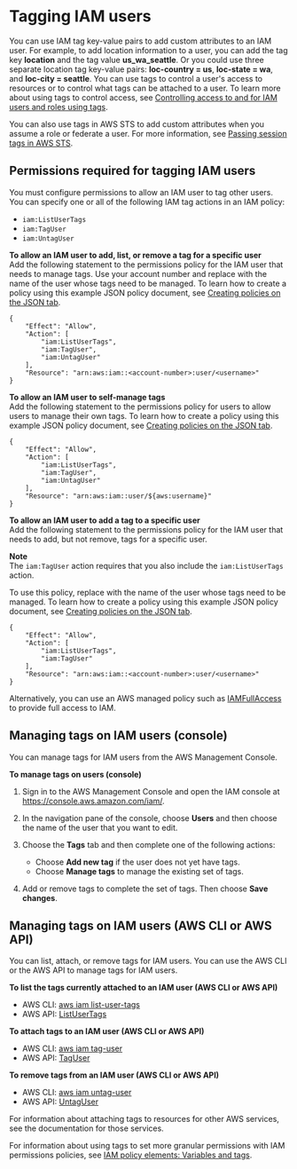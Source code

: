 # Tagging IAM users<a name="id_tags_users"></a>

You can use IAM tag key\-value pairs to add custom attributes to an IAM user\. For example, to add location information to a user, you can add the tag key **location** and the tag value **us\_wa\_seattle**\. Or you could use three separate location tag key\-value pairs: **loc\-country = us**, **loc\-state = wa**, and **loc\-city = seattle**\. You can use tags to control a user's access to resources or to control what tags can be attached to a user\. To learn more about using tags to control access, see [Controlling access to and for IAM users and roles using tags](access_iam-tags.md)\.

You can also use tags in AWS STS to add custom attributes when you assume a role or federate a user\. For more information, see [Passing session tags in AWS STS](id_session-tags.md)\.

## Permissions required for tagging IAM users<a name="id_tags_users_permissions"></a>

You must configure permissions to allow an IAM user to tag other users\. You can specify one or all of the following IAM tag actions in an IAM policy:
+ `iam:ListUserTags`
+ `iam:TagUser`
+ `iam:UntagUser`

**To allow an IAM user to add, list, or remove a tag for a specific user**  
Add the following statement to the permissions policy for the IAM user that needs to manage tags\. Use your account number and replace *<username>* with the name of the user whose tags need to be managed\. To learn how to create a policy using this example JSON policy document, see [Creating policies on the JSON tab](access_policies_create-console.md#access_policies_create-json-editor)\.

```
{
    "Effect": "Allow",
    "Action": [
        "iam:ListUserTags",
        "iam:TagUser",
        "iam:UntagUser"
    ],
    "Resource": "arn:aws:iam::<account-number>:user/<username>"
}
```

**To allow an IAM user to self\-manage tags**  
Add the following statement to the permissions policy for users to allow users to manage their own tags\. To learn how to create a policy using this example JSON policy document, see [Creating policies on the JSON tab](access_policies_create-console.md#access_policies_create-json-editor)\.

```
{
    "Effect": "Allow",
    "Action": [
        "iam:ListUserTags",
        "iam:TagUser",
        "iam:UntagUser"
    ],
    "Resource": "arn:aws:iam::user/${aws:username}"
}
```

**To allow an IAM user to add a tag to a specific user**  
Add the following statement to the permissions policy for the IAM user that needs to add, but not remove, tags for a specific user\.

**Note**  
The `iam:TagUser` action requires that you also include the `iam:ListUserTags` action\.

To use this policy, replace *<username>* with the name of the user whose tags need to be managed\. To learn how to create a policy using this example JSON policy document, see [Creating policies on the JSON tab](access_policies_create-console.md#access_policies_create-json-editor)\.

```
{
    "Effect": "Allow",
    "Action": [
        "iam:ListUserTags",
        "iam:TagUser"
    ],
    "Resource": "arn:aws:iam::<account-number>:user/<username>"
}
```

Alternatively, you can use an AWS managed policy such as [IAMFullAccess](https://console.aws.amazon.com/iam/home#policies/arn:aws:iam::aws:policy/IAMFullAccess) to provide full access to IAM\.

## Managing tags on IAM users \(console\)<a name="id_tags_users_procs-console"></a>

You can manage tags for IAM users from the AWS Management Console\.

**To manage tags on users \(console\)**

1. Sign in to the AWS Management Console and open the IAM console at [https://console\.aws\.amazon\.com/iam/](https://console.aws.amazon.com/iam/)\.

1. In the navigation pane of the console, choose **Users** and then choose the name of the user that you want to edit\.

1. Choose the **Tags** tab and then complete one of the following actions:
   + Choose **Add new tag** if the user does not yet have tags\.
   + Choose **Manage tags** to manage the existing set of tags\.

1. Add or remove tags to complete the set of tags\. Then choose **Save changes**\.

## Managing tags on IAM users \(AWS CLI or AWS API\)<a name="id_tags_users_procs-cli-api"></a>

You can list, attach, or remove tags for IAM users\. You can use the AWS CLI or the AWS API to manage tags for IAM users\.

**To list the tags currently attached to an IAM user \(AWS CLI or AWS API\)**
+ AWS CLI: [aws iam list\-user\-tags](https://docs.aws.amazon.com/cli/latest/reference/iam/list-user-tags.html)
+ AWS API: [ListUserTags](https://docs.aws.amazon.com/IAM/latest/APIReference/API_ListUserTags.html)

**To attach tags to an IAM user \(AWS CLI or AWS API\)**
+ AWS CLI: [aws iam tag\-user](https://docs.aws.amazon.com/cli/latest/reference/iam/tag-user.html)
+ AWS API: [TagUser](https://docs.aws.amazon.com/IAM/latest/APIReference/API_TagUser.html)

**To remove tags from an IAM user \(AWS CLI or AWS API\)**
+ AWS CLI: [aws iam untag\-user](https://docs.aws.amazon.com/cli/latest/reference/iam/untag-user.html)
+ AWS API: [UntagUser](https://docs.aws.amazon.com/IAM/latest/APIReference/API_UntagUser.html)

For information about attaching tags to resources for other AWS services, see the documentation for those services\. 

For information about using tags to set more granular permissions with IAM permissions policies, see [IAM policy elements: Variables and tags](reference_policies_variables.md)\.